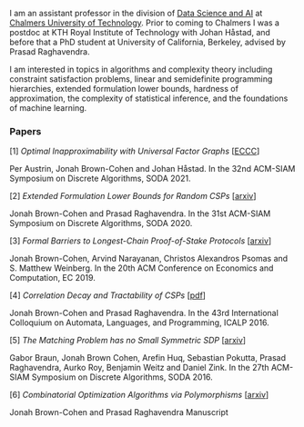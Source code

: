 I am an assistant professor in the division of [Data Science and AI](https://www.chalmers.se/en/departments/cse/organisation/dsai/Pages/default.aspx/) at [Chalmers University of Technology](https://www.chalmers.se/en/Pages/default.aspx). Prior to coming to Chalmers I was a postdoc at KTH Royal Institute of Technology with Johan Håstad, and before that a PhD student at University of California, Berkeley, advised by Prasad Raghavendra.

I am interested in topics in algorithms and complexity theory including constraint satisfaction problems, linear and semidefinite programming hierarchies, extended formulation lower bounds, hardness of approximation, the complexity of statistical inference, and the foundations of machine learning.

### Papers
[1] _Optimal Inapproximability with Universal Factor Graphs_ [[ECCC](https://eccc.weizmann.ac.il/report/2019/151/)]

Per Austrin, Jonah Brown-Cohen and Johan Håstad.
In the 32nd ACM-SIAM Symposium on Discrete Algorithms, SODA
2021.

[2] _Extended Formulation Lower Bounds for Random CSPs_ [[arxiv](https://arxiv.org/abs/1911.02911)]

Jonah Brown-Cohen and Prasad Raghavendra.
In the 31st ACM-SIAM Symposium on Discrete Algorithms, SODA
2020.

[3] _Formal Barriers to Longest-Chain Proof-of-Stake Protocols_ [[arxiv](https://arxiv.org/abs/1809.06528)]

  Jonah Brown-Cohen, Arvind Narayanan, Christos Alexandros Psomas
  and S. Matthew Weinberg.
  In the 20th ACM Conference on Economics and Computation, EC 2019.

[4] _Correlation Decay and Tractability of CSPs_ [[pdf](https://drops.dagstuhl.de/opus/volltexte/2016/6206/pdf/LIPIcs-ICALP-2016-79.pdf)]

Jonah Brown-Cohen and Prasad Raghavendra.
In the 43rd International Colloquium on Automata, Languages, and
Programming, ICALP 2016.

[5] _The Matching Problem has no Small Symmetric SDP_ [[arxiv](https://arxiv.org/abs/1504.00703)]

Gabor Braun, Jonah Brown Cohen, Arefin Huq, Sebastian Pokutta,
Prasad Raghavendra, Aurko Roy, Benjamin Weitz and Daniel Zink.
In the 27th ACM-SIAM Symposium on Discrete Algorithms, SODA
2016.


[6] _Combinatorial Optimization Algorithms via Polymorphisms_ [[arxiv](https://arxiv.org/abs/1501.01598)]

Jonah Brown-Cohen and Prasad Raghavendra
Manuscript
